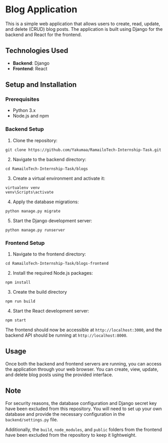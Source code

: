 # Blog Application

This is a simple web application that allows users to create, read, update, and delete (CRUD) blog posts. The application is built using Django for the backend and React for the frontend.

## Technologies Used

- **Backend**: Django
- **Frontend**: React

## Setup and Installation

### Prerequisites

- Python 3.x
- Node.js and npm

### Backend Setup

1. Clone the repository:
```
git clone https://github.com/Yakumaa/RamailoTech-Internship-Task.git
```

2. Navigate to the backend directory:
```
cd RamailoTech-Internship-Task/blogs
```

3. Create a virtual environment and activate it:
```
virtualenv venv
venv\Scripts\activate
```

4. Apply the database migrations:
```
python manage.py migrate
```

5. Start the Django development server:
```
python manage.py runserver
```

### Frontend Setup

1. Navigate to the frontend directory:
```
cd RamailoTech-Internship-Task/blogs-frontend
```

2. Install the required Node.js packages:
```
npm install
```

3. Create the build directory
```
npm run build
```

4. Start the React development server:
```
npm start
```

The frontend should now be accessible at `http://localhost:3000`, and the backend API should be running at `http://localhost:8000`.

## Usage

Once both the backend and frontend servers are running, you can access the application through your web browser. You can create, view, update, and delete blog posts using the provided interface.

## Note

For security reasons, the database configuration and Django secret key have been excluded from this repository. You will need to set up your own database and provide the necessary configuration in the `backend/settings.py` file.

Additionally, the `build`, `node_modules`, and `public` folders from the frontend have been excluded from the repository to keep it lightweight.